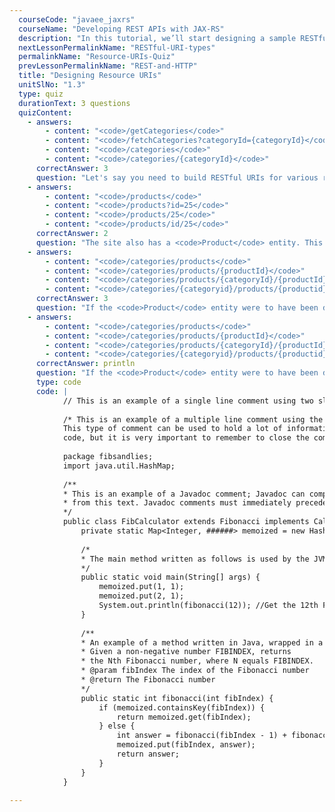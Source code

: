 ```yaml
---
  courseCode: "javaee_jaxrs"
  courseName: "Developing REST APIs with JAX-RS"
  description: "In this tutorial, we’ll start designing a sample RESTful API for our sample social media application. And through the process, we’ll understand how RESTful URIs are designed."
  nextLessonPermalinkName: "RESTful-URI-types"
  permalinkName: "Resource-URIs-Quiz"
  prevLessonPermalinkName: "REST-and-HTTP"
  title: "Designing Resource URIs"
  unitSlNo: "1.3"
  type: quiz
  durationText: 3 questions
  quizContent: 
    - answers: 
        - content: "<code>/getCategories</code>"
        - content: "<code>/fetchCategories?categoryId={categoryId}</code>"
        - content: "<code>/categories</code>"
        - content: "<code>/categories/{categoryId}</code>"
      correctAnswer: 3
      question: "Let's say you need to build RESTful URIs for various resources in an online shopping site. Say you have <code>Category</code> as an entity that represents all the product categories on the site. What would be a RESTful URI to lookup a category with ID <code>categoryId</code>?"
    - answers: 
        - content: "<code>/products</code>"
        - content: "<code>/products?id=25</code>"
        - content: "<code>/products/25</code>"
        - content: "<code>/products/id/25</code>"
      correctAnswer: 2
      question: "The site also has a <code>Product</code> entity. This has been designed to be a first level entity like <code>Category</code>. What would be a good RESTful URI for a product with ID 25?"
    - answers: 
        - content: "<code>/categories/products</code>"
        - content: "<code>/categories/products/{productId}</code>"
        - content: "<code>/categories/products/{categoryId}/{productId}</code>"
        - content: "<code>/categories/{categoryid}/products/{productid}</code>"
      correctAnswer: 3
      question: "If the <code>Product</code> entity were to have been designed as a sub-resource under the <code>Category</code> entity, what would the URI for <code>Product</code> be?"
    - answers: 
        - content: "<code>/categories/products</code>"
        - content: "<code>/categories/products/{productId}</code>"
        - content: "<code>/categories/products/{categoryId}/{productId}</code>"
        - content: "<code>/categories/{categoryid}/products/{productid}</code>"
      correctAnswer: println
      question: "If the <code>Product</code> entity were to have been designed as a sub-resource under the <code>Category</code> entity, what would the URI for <code>Product</code> be?"
      type: code
      code: |
            // This is an example of a single line comment using two slashes
            
            /* This is an example of a multiple line comment using the slash and asterisk.
            This type of comment can be used to hold a lot of information or deactivate
            code, but it is very important to remember to close the comment. */
            
            package fibsandlies;
            import java.util.HashMap;
            
            /**
            * This is an example of a Javadoc comment; Javadoc can compile documentation
            * from this text. Javadoc comments must immediately precede the class, method, or field being documented.
            */
            public class FibCalculator extends Fibonacci implements Calculator {
                private static Map<Integer, ######> memoized = new HashMap<Integer, Integer>();
            
                /*
                * The main method written as follows is used by the JVM as a starting point for the program.
                */
                public static void main(String[] args) {
                    memoized.put(1, 1);
                    memoized.put(2, 1);
                    System.out.println(fibonacci(12)); //Get the 12th Fibonacci number and print to console
                }
            
                /**
                * An example of a method written in Java, wrapped in a class.
                * Given a non-negative number FIBINDEX, returns
                * the Nth Fibonacci number, where N equals FIBINDEX.
                * @param fibIndex The index of the Fibonacci number
                * @return The Fibonacci number
                */
                public static int fibonacci(int fibIndex) {
                    if (memoized.containsKey(fibIndex)) {
                        return memoized.get(fibIndex);
                    } else {
                        int answer = fibonacci(fibIndex - 1) + fibonacci(fibIndex - 2);
                        memoized.put(fibIndex, answer);
                        return answer;
                    }
                }
            }
            
---
```


